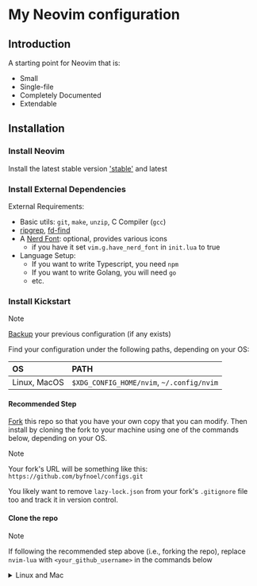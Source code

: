 # My Neovim configuration

## Introduction

A starting point for Neovim that is:

* Small
* Single-file
* Completely Documented
* Extendable

## Installation

### Install Neovim

Install the latest stable version
['stable'](https://github.com/neovim/neovim/releases/tag/stable) and latest

### Install External Dependencies

External Requirements:

* Basic utils: `git`, `make`, `unzip`, C Compiler (`gcc`)
* [ripgrep](https://github.com/BurntSushi/ripgrep#installation),
  [fd-find](https://github.com/sharkdp/fd#installation)
* A [Nerd Font](https://www.nerdfonts.com/): optional, provides various icons
  * if you have it set `vim.g.have_nerd_font` in `init.lua` to true
* Language Setup:
  * If you want to write Typescript, you need `npm`
  * If you want to write Golang, you will need `go`
  * etc.

### Install Kickstart

> [!NOTE]
> [Backup](#faq) your previous configuration (if any exists)

Find your configuration under the following paths, depending on your OS:

| OS | PATH |
| :- | :--- |
| Linux, MacOS | `$XDG_CONFIG_HOME/nvim`, `~/.config/nvim` |

#### Recommended Step

[Fork](https://github.com/byfnoel/configs.git) this repo so that you have
your own copy that you can modify. Then install by cloning the fork to your
machine using one of the commands below, depending on your OS.

> [!NOTE]
> Your fork's URL will be something like this:
> `https://github.com/byfnoel/configs.git`

You likely want to remove `lazy-lock.json` from your fork's `.gitignore` file too
and track it in version control.

#### Clone the repo

> [!NOTE]
> If following the recommended step above (i.e., forking the repo), replace
> `nvim-lua` with `<your_github_username>` in the commands below

<details><summary> Linux and Mac </summary>

```sh
git clone https://github.com/byfnoel/configs.git "${XDG_CONFIG_HOME:-$HOME/.config}"/nvim
```

### Post Installation

Start Neovim

```sh
nvim
```

That's it! Lazy will install all the plugins you have. Use `:Lazy` to view
the current plugin status. Hit `q` to close the window.

#### Read The Friendly Documentation

Read through the `init.lua` file in your configuration folder for more
information about extending and exploring Neovim. That also includes
examples of adding popularly requested plugins.

> [!NOTE]
> For more information about a particular plugin check its repository's documentation.

### Getting Started

[The Only Video You Need to Get Started with Neovim](https://youtu.be/m8C0Cq9Uv9o)

### FAQ

* What should I do if I already have a pre-existing Neovim configuration?
  * You should back it up and then delete all associated files.
  * This includes your existing init.lua and the Neovim files in `~/.local`
    which can be deleted with `rm -rf ~/.local/share/nvim/`
* What if I want to "uninstall" this configuration:
  * See [lazy.nvim uninstall](https://lazy.folke.io/usage#-uninstalling) information
